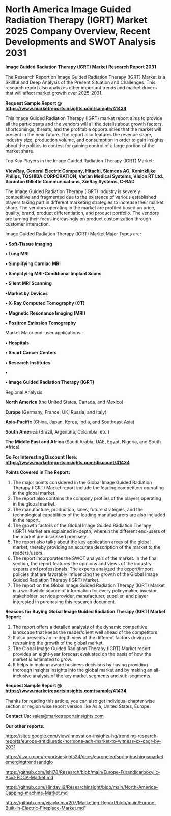 # North America Image Guided Radiation Therapy (IGRT) Market 2025 Company Overview, Recent Developments and SWOT Analysis 2031

<strong>Image Guided Radiation Therapy (IGRT) Market Research Report 2031</strong>

The Research Report on Image Guided Radiation Therapy (IGRT) Market is a Skillful and Deep Analysis of the Present Situation and Challenges. This research report also analyzes other important trends and market drivers that will affect market growth over 2025-2031.

<strong>Request Sample Report @ <a href=https://www.marketreportsinsights.com/sample/41434>https://www.marketreportsinsights.com/sample/41434</a></strong>

This Image Guided Radiation Therapy (IGRT) market report aims to provide all the participants and the vendors will all the details about growth factors, shortcomings, threats, and the profitable opportunities that the market will present in the near future. The report also features the revenue share, industry size, production volume, and consumption in order to gain insights about the politics to contest for gaining control of a large portion of the market share.

Top Key Players in the Image Guided Radiation Therapy (IGRT) Market:

<strong>ViewRay, General Electric Company, Hitachi, Siemens AG, Koninklijke Philips, TOSHIBA CORPORATION, Varian Medical Systems, Vision RT Ltd., Scranton Gillette Communications, XinRay Systems, C-RAD</strong>

The Image Guided Radiation Therapy (IGRT) Industry is severely competitive and fragmented due to the existence of various established players taking part in different marketing strategies to increase their market share. The vendors operating in the market are profiled based on price, quality, brand, product differentiation, and product portfolio. The vendors are turning their focus increasingly on product customization through customer interaction.

Image Guided Radiation Therapy (IGRT) Market Major Types are:

<strong>•  Soft-Tissue Imaging

•  Lung MRI

•  Simplifying Cardiac MRI

•  Simplifying MRI-Conditional Implant Scans

•  Silent MRI Scanning

•Market by Devices

•  X-Ray Computed Tomography (CT)

•  Magnetic Resonance Imaging (MRI)

•  Positron Emission Tomography</strong>

Market Major end-user applications :

<strong>•  Hospitals

•  Smart Cancer Centers

•  Research Institutes

•  

•  Image Guided Radiation Therapy (IGRT)</strong>

Regional Analysis

</u><strong><b>North America</b></strong> (the United States, Canada, and Mexico)

<strong><b>Europe </b></strong>(Germany, France, UK, Russia, and Italy)

<strong><b>Asia-Pacific</b></strong> (China, Japan, Korea, India, and Southeast Asia)

<strong><b>South America</b></strong> (Brazil, Argentina, Colombia, etc.)

<strong><b>The Middle East and Africa</b></strong> (Saudi Arabia, UAE, Egypt, Nigeria, and South Africa)

<strong>Go For Interesting Discount Here: <a href=https://www.marketreportsinsights.com/discount/41434>https://www.marketreportsinsights.com/discount/41434</a></strong>

<strong>Points Covered in The Report:</strong>
<ol>
  <li>The major points considered in the Global Image Guided Radiation Therapy (IGRT) Market report include the leading competitors operating in the global market.</li>
  <li>The report also contains the company profiles of the players operating in the global market.</li>
  <li>The manufacture, production, sales, future strategies, and the technological capabilities of the leading manufacturers are also included in the report.</li>
  <li>The growth factors of the Global Image Guided Radiation Therapy (IGRT) Market are explained in-depth, wherein the different end-users of the market are discussed precisely.</li>
  <li>The report also talks about the key application areas of the global market, thereby providing an accurate description of the market to the readers/users.</li>
  <li>The report incorporates the SWOT analysis of the market. In the final section, the report features the opinions and views of the industry experts and professionals. The experts analyzed the export/import policies that are favorably influencing the growth of the Global Image Guided Radiation Therapy (IGRT) Market.</li>
  <li>The report on the Global Image Guided Radiation Therapy (IGRT) Market is a worthwhile source of information for every policymaker, investor, stakeholder, service provider, manufacturer, supplier, and player interested in purchasing this research document.</li>
</ol>
<strong>Reasons for Buying Global Image Guided Radiation Therapy (IGRT) Market Report:</strong>

<ol>
  <li>The report offers a detailed analysis of the dynamic competitive landscape that keeps the reader/client well ahead of the competitors.</li>
  <li>It also presents an in-depth view of the different factors driving or restraining the growth of the global market.</li>
  <li>The Global Image Guided Radiation Therapy (IGRT) Market report provides an eight-year forecast evaluated on the basis of how the market is estimated to grow.</li>
  <li>It helps in making aware business decisions by having providing thorough insights insights into the global market and by making an all-inclusive analysis of the key market segments and sub-segments.</li>
</ol>
<strong>Request Sample Report @ <a href=https://www.marketreportsinsights.com/sample/41434>https://www.marketreportsinsights.com/sample/41434</a></strong>


Thanks for reading this article; you can also get individual chapter wise section or region wise report version like Asia, United States, Europe.

<strong>Contact Us:</strong>
sales@marketreportsinsights.com

<strong>Our other reports:</strong>

<a href=https://sites.google.com/view/innovation-insights-hq/trending-research-reports/europe-antidiuretic-hormone-adh-market-to-witness-xx-cagr-by-2031>https://sites.google.com/view/innovation-insights-hq/trending-research-reports/europe-antidiuretic-hormone-adh-market-to-witness-xx-cagr-by-2031</a>

<a href=https://issuu.com/reportsinsights24/docs/europeleafspringbushingsmarketemergingtrendsandglo>https://issuu.com/reportsinsights24/docs/europeleafspringbushingsmarketemergingtrendsandglo</a>

<a href=https://github.com/Ishi78/Research/blob/main/Europe-Furandicarboxylic-Acid-FDCA-Market.md>https://github.com/Ishi78/Research/blob/main/Europe-Furandicarboxylic-Acid-FDCA-Market.md</a>

<a href=https://github.com/Hindavii9/Researchinsight/blob/main/North-America-Capping-machine-Market.md>https://github.com/Hindavii9/Researchinsight/blob/main/North-America-Capping-machine-Market.md</a>

<a href=https://github.com/vijaykumar207/Marketing-Report/blob/main/Europe-Built-in-Electric-Fireplace-Market.md>https://github.com/vijaykumar207/Marketing-Report/blob/main/Europe-Built-in-Electric-Fireplace-Market.md</a>"
